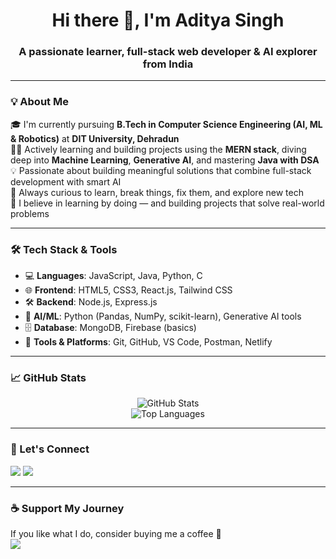 <h1 align="center">Hi there 👋, I'm Aditya Singh</h1>
<h3 align="center">A passionate learner, full-stack web developer & AI explorer from India</h3>

---

### 💡 About Me

🎓 I'm currently pursuing **B.Tech in Computer Science Engineering (AI, ML & Robotics)** at **DIT University, Dehradun**  
👨‍💻 Actively learning and building projects using the **MERN stack**, diving deep into **Machine Learning**, **Generative AI**, and mastering **Java with DSA**  
💡 Passionate about building meaningful solutions that combine full-stack development with smart AI  
🌱 Always curious to learn, break things, fix them, and explore new tech  
🚀 I believe in learning by doing — and building projects that solve real-world problems

---

### 🛠️ Tech Stack & Tools

- 💻 **Languages**: JavaScript, Java, Python, C
- 🌐 **Frontend**: HTML5, CSS3, React.js, Tailwind CSS
- 🛠️ **Backend**: Node.js, Express.js
- 🧠 **AI/ML**: Python (Pandas, NumPy, scikit-learn), Generative AI tools
- 🗄️ **Database**: MongoDB, Firebase (basics)
- 🔧 **Tools & Platforms**: Git, GitHub, VS Code, Postman, Netlify

---

### 📈 GitHub Stats

<p align="center">
  <img src="https://github-readme-stats.vercel.app/api?username=adityasinghr651&show_icons=true&theme=github_dark&hide_border=true" alt="GitHub Stats" />
  <br />
  <img src="https://github-readme-stats.vercel.app/api/top-langs/?username=adityasinghr651&layout=compact&theme=github_dark&hide_border=true" alt="Top Languages" />
</p>

---

### 🔗 Let's Connect

<p>
  <a href="[https://www.linkedin.com/in/your-linkedin](https://www.linkedin.com/in/aditya-singh-261201225?utm_source=share&utm_campaign=share_via&utm_content=profile&utm_medium=android_app)" target="_blank"><img src="https://img.shields.io/badge/LinkedIn-blue?logo=linkedin&style=for-the-badge" /></a>
  <a href="adityasinghr651@gmail.com"><img src="https://img.shields.io/badge/Gmail-red?logo=gmail&style=for-the-badge" /></a>
</p>

---

### ☕ Support My Journey

If you like what I do, consider buying me a coffee 🙏  
<a href="https://www.buymeacoffee.com/adityasinghr651" target="_blank"><img src="https://img.shields.io/badge/☕-Buy Me a Coffee-ffdd00?style=flat-square" /></a>

